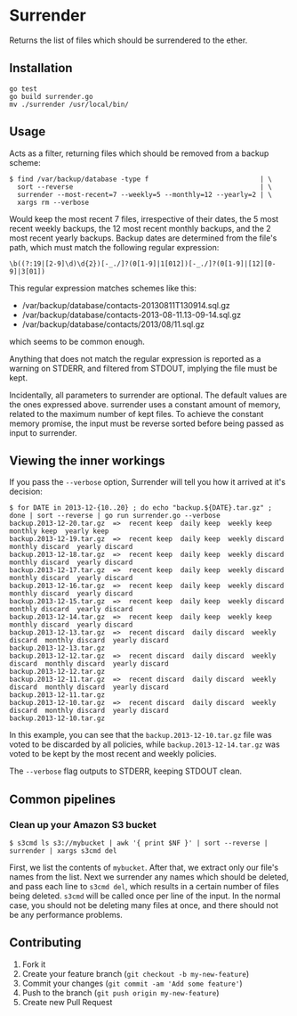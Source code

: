 # Surrender

Returns the list of files which should be surrendered to the ether.

## Installation

    go test
    go build surrender.go
    mv ./surrender /usr/local/bin/

## Usage

Acts as a filter, returning files which should be removed from a backup scheme:

    $ find /var/backup/database -type f                            | \
      sort --reverse                                               | \
      surrender --most-recent=7 --weekly=5 --monthly=12 --yearly=2 | \
      xargs rm --verbose

Would keep the most recent 7 files, irrespective of their dates, the 5 most recent
weekly backups, the 12 most recent monthly backups, and the 2 most recent yearly
backups. Backup dates are determined from the file's path, which must match the
following regular expression:

    \b((?:19|[2-9]\d)\d{2})[-_./]?(0[1-9]|1[012])[-_./]?(0[1-9]|[12][0-9]|3[01])

This regular expression matches schemes like this:

* /var/backup/database/contacts-20130811T130914.sql.gz
* /var/backup/database/contacts-2013-08-11.13-09-14.sql.gz
* /var/backup/database/contacts/2013/08/11.sql.gz

which seems to be common enough.

Anything that does not match the regular expression is reported as a warning on STDERR, and filtered from
STDOUT, implying the file must be kept.

Incidentally, all parameters to surrender are optional. The default values are the ones expressed above.
surrender uses a constant amount of memory, related to the maximum number of kept files. To achieve the
constant memory promise, the input must be reverse sorted before being passed as input to surrender.

## Viewing the inner workings

If you pass the `--verbose` option, Surrender will tell you how it arrived at it's decision:

    $ for DATE in 2013-12-{10..20} ; do echo "backup.${DATE}.tar.gz" ; done | sort --reverse | go run surrender.go --verbose
    backup.2013-12-20.tar.gz  =>  recent keep  daily keep  weekly keep  monthly keep  yearly keep
    backup.2013-12-19.tar.gz  =>  recent keep  daily keep  weekly discard  monthly discard  yearly discard
    backup.2013-12-18.tar.gz  =>  recent keep  daily keep  weekly discard  monthly discard  yearly discard
    backup.2013-12-17.tar.gz  =>  recent keep  daily keep  weekly discard  monthly discard  yearly discard
    backup.2013-12-16.tar.gz  =>  recent keep  daily keep  weekly discard  monthly discard  yearly discard
    backup.2013-12-15.tar.gz  =>  recent keep  daily keep  weekly discard  monthly discard  yearly discard
    backup.2013-12-14.tar.gz  =>  recent keep  daily keep  weekly keep  monthly discard  yearly discard
    backup.2013-12-13.tar.gz  =>  recent discard  daily discard  weekly discard  monthly discard  yearly discard
    backup.2013-12-13.tar.gz
    backup.2013-12-12.tar.gz  =>  recent discard  daily discard  weekly discard  monthly discard  yearly discard
    backup.2013-12-12.tar.gz
    backup.2013-12-11.tar.gz  =>  recent discard  daily discard  weekly discard  monthly discard  yearly discard
    backup.2013-12-11.tar.gz
    backup.2013-12-10.tar.gz  =>  recent discard  daily discard  weekly discard  monthly discard  yearly discard
    backup.2013-12-10.tar.gz

In this example, you can see that the `backup.2013-12-10.tar.gz` file was voted to be discarded by all
policies, while `backup.2013-12-14.tar.gz` was voted to be kept by the most recent and weekly policies.

The `--verbose` flag outputs to STDERR, keeping STDOUT clean.

## Common pipelines

### Clean up your Amazon S3 bucket

    $ s3cmd ls s3://mybucket | awk '{ print $NF }' | sort --reverse | surrender | xargs s3cmd del

First, we list the contents of `mybucket`. After that, we extract only our file's names from the list.
Next we surrender any names which should be deleted, and pass each line to `s3cmd del`, which results
in a certain number of files being deleted. `s3cmd` will be called once per line of the input. In the
normal case, you should not be deleting many files at once, and there should not be any performance
problems.

## Contributing

1. Fork it
2. Create your feature branch (`git checkout -b my-new-feature`)
3. Commit your changes (`git commit -am 'Add some feature'`)
4. Push to the branch (`git push origin my-new-feature`)
5. Create new Pull Request

